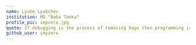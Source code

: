 ```yaml
---
name: Lyubo Lyubchev
institution: MG "Baba Tonka"
profile_pic: impzero.jpg
quote: If debugging is the process of removing bugs then programming is the process of putting them in.
github_user: impzero
---
```

